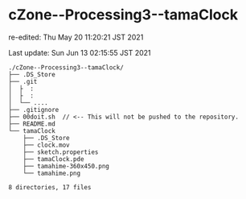 # cZone--Processing3--tamaClock

re-edited: Thu May 20 11:20:21 JST 2021

Last update: Sun Jun 13 02:15:55 JST 2021

    ./cZone--Processing3--tamaClock/
    ├── .DS_Store
    ├── .git
    │  ├  :
    │  ├  :
    │  └── ....
    ├── .gitignore
    ├── 00doit.sh  // <-- This will not be pushed to the repository.
    ├── README.md
    └── tamaClock
        ├── .DS_Store
        ├── clock.mov
        ├── sketch.properties
        ├── tamaClock.pde
        ├── tamahime-360x450.png
        └── tamahime.png
    
    8 directories, 17 files

